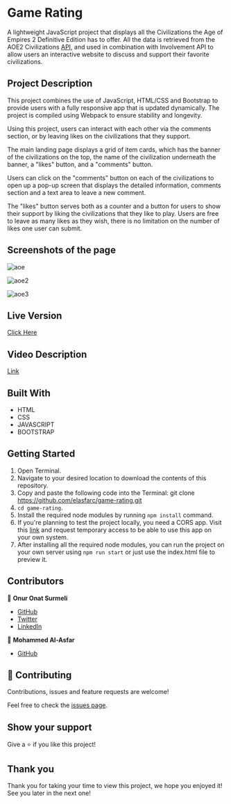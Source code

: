 # Game Rating
A lightweight JavaScript project that displays all the Civilizations the Age of Empires 2 Definitive Edition has to offer. All the data is retrieved from the AOE2 Civilizations [API](https://age-of-empires-2-api.herokuapp.com/api/v1), and used in combination with Involvement API to allow users an interactive website to discuss and support their favorite civilizations.




## Project Description
This project combines the use of JavaScript, HTML/CSS and Bootstrap to provide users with a fully responsive app that is updated dynamically. The project is compiled using Webpack to ensure stability and longevity. 

Using this project, users can interact with each other via the comments section, or by leaving likes on the civilizations that they support. 


The main landing page displays a grid of item cards, which has the banner of the civilizations on the top, the name of the civilization underneath the banner, a "likes" button, and a "comments" button.

Users can click on the "comments" button on each of the civilizations to open up a pop-up screen that displays the detailed information, comments section and a text area to leave a new comment.

The "likes" button serves both as a counter and a button for users to show their support by liking the civilizations that they like to play. Users are free to leave as many likes as they wish, there is no limitation on the number of likes one user can submit.


## Screenshots of the page

![aoe](https://user-images.githubusercontent.com/34018257/128583568-22831db9-c474-4910-b211-ad07eaf3a12e.GIF)

![aoe2](https://user-images.githubusercontent.com/34018257/128583574-457ea6b1-89ac-415a-8a1f-742fcb62f585.gif)

![aoe3](https://user-images.githubusercontent.com/34018257/128583577-aaf37e5c-1674-4fc8-86e4-973048810076.gif)


## Live Version
[Click Here](https://elasfarc.github.io/game-rating/dist/)

## Video Description
[Link](https://drive.google.com/file/d/1PBfN_NzbgIYnDPpiQ-NLbRQN7jd5hgAS/view?usp=sharing)

## Built With

- HTML
- CSS
- JAVASCRIPT
- BOOTSTRAP


## Getting Started

1. Open Terminal.
2. Navigate to your desired location to download the contents of this repository.
3. Copy and paste the following code into the Terminal: git clone https://github.com/elasfarc/game-rating.git
4. ```cd game-rating```.
5. Install the required node modules by running `npm install` command.
6. If you're planning to test the project locally, you need a CORS app. Visit this [link](https://cors-anywhere.herokuapp.com/corsdemo) and request temporary access to be able to use this app on your own system.
7. After installing all the required node modules, you can run the project on your own server using `npm run start` or just use the index.html file to preview it.


## Contributors

👤 **Onur Onat Surmeli**

- [GitHub](https://github.com/Zibilyonik)
- [Twitter](https://twitter.com/OnurSurmeli2)
- [LinkedIn](https://www.linkedin.com/in/onuronatsurmeli/)

👤 **Mohammed Al-Asfar**

- [GitHub](https://github.com/elasfarc)

## 🤝 Contributing

Contributions, issues and feature requests are welcome!

Feel free to check the [issues page](issues/).

## Show your support

Give a ⭐️ if you like this project!

## Thank you

Thank you for taking your time to view this project, we hope you enjoyed it! See you later in the next one!
